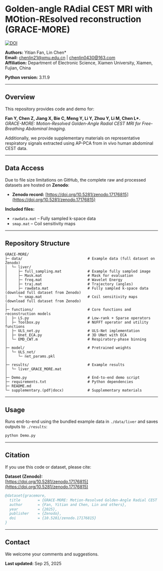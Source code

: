 # Golden-angle RAdial CEST MRI with MOtion-REsolved reconstruction (GRACE-MORE)

[![DOI](https://zenodo.org/badge/DOI/10.5281/zenodo.17176815.svg)](https://doi.org/10.5281/zenodo.17176815)

**Authors:** Yitian Fan, Lin Chen*  
**Email:** chenlin21@xmu.edu.cn | chenlin0430@163.com  
**Affiliation:** Department of Electronic Science, Xiamen University, Xiamen, Fujian, China  

**Python version:** 3.11.9  

---

## Overview

This repository provides code and demo for:

**Fan Y, Chen Z, Jiang X, Bie C, Meng Y, Li Y, Zhou Y, Li M, Chen L\*.**  
*GRACE-MORE: Motion-Resolved Golden-Angle Radial CEST MRI for Free-Breathing Abdominal Imaging.*

Additionally, we provide supplementary materials on representative respiratory signals extracted using AP-PCA from in vivo human abdominal CEST data.

---

## Data Access

Due to file size limitations on GitHub, the complete raw and processed datasets are hosted on **Zenodo**:

- **Zenodo record:** [https://doi.org/10.5281/zenodo.17176815](https://doi.org/10.5281/zenodo.17176815)

**Included files:**
- `rawdata.mat` – Fully sampled k-space data  
- `smap.mat` – Coil sensitivity maps  

---

## Repository Structure

```text
GRACE-MORE/
├─ data/                              # Example data (full dataset on Zenodo)
│  └─ liver/
│     ├─ full_sampling.mat            # Example fully sampled image
│     ├─ Mask.mat                     # Mask for evaluation
│     ├─ freq.mat                     # Wavelet Energy 
│     ├─ traj.mat                     # Trajectory (angles)
│     ├─ rawdata.mat                  # Fully sampled k-space data (download full dataset from Zenodo)
│     └─ smap.mat                     # Coil sensitivity maps (download full dataset from Zenodo)
│
├─ functions/                         # Core functions and reconstruction models
│  ├─ LS.py                           # Low-rank + Sparse operators
│  ├─ Toolbox.py                      # NUFFT operator and utility functions
│  ├─ ULS_net.py                      # ULS-Net implementation
│  ├─ Unet_ECA.py                     # 3D UNet with ECA
│  └─ EMD_CWT.m                       # Respiratory-phase binning
│
├─ model/                             # Pretrained weights
│  └─ ULS_net/
│     └─ net_params.pkl
│
├─ results/                           # Example results
│  └─ liver_GRACE_MORE.mat
│
├─ Demo.py                            # End-to-end demo script
├─ requirements.txt                   # Python dependencies
├─ README.md
└─ supplementary.(pdf|docx)           # Supplementary materials
```
---
## Usage

Runs end-to-end using the bundled example data in `./data/liver` and saves outputs to `./results`:
```bash
python Demo.py
```
---
## Citation

If you use this code or dataset, please cite:

**Dataset (Zenodo):**  
[https://doi.org/10.5281/zenodo.17176815](https://doi.org/10.5281/zenodo.17176815)

```bibtex
@dataset{gracemore,
  title        = {GRACE-MORE: Motion-Resolved Golden-Angle Radial CEST MRI for Free-Breathing Abdominal Imaging},
  author       = {Fan, Yitian and Chen, Lin and others},
  year         = {2025},
  publisher    = {Zenodo},
  doi          = {10.5281/zenodo.17176815}
}
```
---
## Contact

We welcome your comments and suggestions.

**Last updated:** Sep 25, 2025
